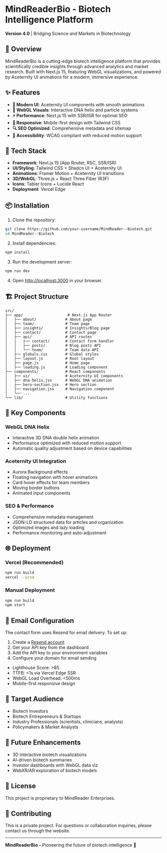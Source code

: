 # MindReaderBio - Biotech Intelligence Platform

**Version 4.0** | Bridging Science and Markets in Biotechnology

## 🧬 Overview

MindReaderBio is a cutting-edge biotech intelligence platform that provides scientifically credible insights through advanced analytics and market research. Built with Next.js 15, featuring WebGL visualizations, and powered by Aceternity UI animations for a modern, immersive experience.

## ✨ Features

- **🎨 Modern UI**: Aceternity UI components with smooth animations
- **🧬 WebGL Visuals**: Interactive DNA helix and particle systems
- **⚡ Performance**: Next.js 15 with SSR/ISR for optimal SEO
- **📱 Responsive**: Mobile-first design with Tailwind CSS
- **🔍 SEO Optimized**: Comprehensive metadata and sitemap
- **🎯 Accessibility**: WCAG compliant with reduced motion support

## 🚀 Tech Stack

- **Framework**: Next.js 15 (App Router, RSC, SSR/ISR)
- **UI/Styling**: Tailwind CSS + Shadcn UI + Aceternity UI
- **Animations**: Framer Motion + Aceternity UI transitions
- **3D/WebGL**: Three.js + React Three Fiber (R3F)
- **Icons**: Tabler Icons + Lucide React
- **Deployment**: Vercel Edge

## 📦 Installation

1. Clone the repository:
```bash
git clone https://github.com/your-username/MindReader--Biotech.git
cd MindReader--Biotech
```

2. Install dependencies:
```bash
npm install
```

3. Run the development server:
```bash
npm run dev
```

4. Open [http://localhost:3000](http://localhost:3000) in your browser.

## 🏗️ Project Structure

```
src/
├── app/                    # Next.js App Router
│   ├── about/             # About page
│   ├── team/              # Team page
│   ├── insights/          # Insights/Blog page
│   ├── contact/           # Contact page
│   ├── api/               # API routes
│   │   ├── contact/       # Contact form handler
│   │   ├── posts/         # Blog posts API
│   │   └── team/          # Team data API
│   ├── globals.css        # Global styles
│   ├── layout.js          # Root layout
│   ├── page.js            # Home page
│   ├── loading.js         # Loading component
├── components/            # React components
│   ├── ui/                # Aceternity UI components
│   ├── dna-helix.jsx      # WebGL DNA animation
│   ├── hero-section.jsx   # Hero section
│   ├── navigation.jsx     # Navigation component
│   └── ...
└── lib/                   # Utility functions
```

## 🎨 Key Components

### WebGL DNA Helix
- Interactive 3D DNA double helix animation
- Performance optimized with reduced motion support
- Automatic quality adjustment based on device capabilities

### Aceternity UI Integration
- Aurora Background effects
- Floating navigation with hover animations
- Card hover effects for team members
- Moving border buttons
- Animated input components

### SEO & Performance
- Comprehensive metadata management
- JSON-LD structured data for articles and organization
- Optimized images and lazy loading
- Performance monitoring and auto-adjustment

## 🌐 Deployment

### Vercel (Recommended)
```bash
npm run build
vercel --prod
```

### Manual Deployment
```bash
npm run build
npm start
```

## 📧 Email Configuration

The contact form uses Resend for email delivery. To set up:

1. Create a [Resend account](https://resend.com)
2. Get your API key from the dashboard
3. Add the API key to your environment variables
4. Configure your domain for email sending
- Lighthouse Score: >85
- TTFB: <1s via Vercel Edge SSR
- WebGL Load Overhead: <500ms
- Mobile-first responsive design

## 🎯 Target Audience

- Biotech Investors
- Biotech Entrepreneurs & Startups
- Industry Professionals (scientists, clinicians, analysts)
- Policymakers & Market Analysts

## 🔮 Future Enhancements

- 3D interactive biotech visualizations
- AI-driven biotech summaries
- Investor dashboards with WebGL data viz
- WebXR/AR exploration of biotech models

## 📄 License

This project is proprietary to MindReader Enterprises.

## 🤝 Contributing

This is a private project. For questions or collaboration inquiries, please contact us through the website.

---

**MindReaderBio** - Pioneering the future of biotech intelligence 🧬

